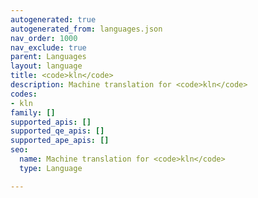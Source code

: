 ```yaml
---
autogenerated: true
autogenerated_from: languages.json
nav_order: 1000
nav_exclude: true
parent: Languages
layout: language
title: <code>kln</code>
description: Machine translation for <code>kln</code>
codes:
- kln
family: []
supported_apis: []
supported_qe_apis: []
supported_ape_apis: []
seo:
  name: Machine translation for <code>kln</code>
  type: Language

---
```


